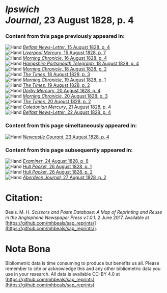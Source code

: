 # *Ipswich Journal*, 23 August 1828, p. 4  
  
### Content from this page previously appeared in:  
![Hand](http://scissorsandpaste.net/wp-content/uploads/2017/06/smallhandpointer.png) [*Belfast News-Letter*, 15 August 1828, p. 4](https://mhbeals.github.io/sap_html/Belfast-News-Letter/Belfast-News-Letter-15-August-1828-p-4)  
![Hand](http://scissorsandpaste.net/wp-content/uploads/2017/06/smallhandpointer.png) [*Liverpool Mercury*, 15 August 1828, p. 7](https://mhbeals.github.io/sap_html/Liverpool-Mercury/Liverpool-Mercury-15-August-1828-p-7)  
![Hand](http://scissorsandpaste.net/wp-content/uploads/2017/06/smallhandpointer.png) [*Morning Chronicle*, 16 August 1828, p. 4](https://mhbeals.github.io/sap_html/Morning-Chronicle/Morning-Chronicle-16-August-1828-p-4)  
![Hand](http://scissorsandpaste.net/wp-content/uploads/2017/06/smallhandpointer.png) [*Hampshire Portsmouth Telegraph*, 18 August 1828, p. 4](https://mhbeals.github.io/sap_html/Hampshire-Portsmouth-Telegraph/Hampshire-Portsmouth-Telegraph-18-August-1828-p-4)  
![Hand](http://scissorsandpaste.net/wp-content/uploads/2017/06/smallhandpointer.png) [*Morning Chronicle*, 18 August 1828, p. 2](https://mhbeals.github.io/sap_html/Morning-Chronicle/Morning-Chronicle-18-August-1828-p-2)  
![Hand](http://scissorsandpaste.net/wp-content/uploads/2017/06/smallhandpointer.png) [*The Times*, 18 August 1828, p. 3](https://mhbeals.github.io/sap_html/The-Times/The-Times-18-August-1828-p-3)  
![Hand](http://scissorsandpaste.net/wp-content/uploads/2017/06/smallhandpointer.png) [*Morning Chronicle*, 19 August 1828, p. 1](https://mhbeals.github.io/sap_html/Morning-Chronicle/Morning-Chronicle-19-August-1828-p-1)  
![Hand](http://scissorsandpaste.net/wp-content/uploads/2017/06/smallhandpointer.png) [*The Times*, 19 August 1828, p. 2](https://mhbeals.github.io/sap_html/The-Times/The-Times-19-August-1828-p-2)  
![Hand](http://scissorsandpaste.net/wp-content/uploads/2017/06/smallhandpointer.png) [*Derby Mercury*, 20 August 1828, p. 4](https://mhbeals.github.io/sap_html/Derby-Mercury/Derby-Mercury-20-August-1828-p-4)  
![Hand](http://scissorsandpaste.net/wp-content/uploads/2017/06/smallhandpointer.png) [*Morning Chronicle*, 20 August 1828, p. 3](https://mhbeals.github.io/sap_html/Morning-Chronicle/Morning-Chronicle-20-August-1828-p-3)  
![Hand](http://scissorsandpaste.net/wp-content/uploads/2017/06/smallhandpointer.png) [*The Times*, 20 August 1828, p. 2](https://mhbeals.github.io/sap_html/The-Times/The-Times-20-August-1828-p-2)  
![Hand](http://scissorsandpaste.net/wp-content/uploads/2017/06/smallhandpointer.png) [*Caledonian Mercury*, 21 August 1828, p. 4](https://mhbeals.github.io/sap_html/Caledonian-Mercury/Caledonian-Mercury-21-August-1828-p-4)  
![Hand](http://scissorsandpaste.net/wp-content/uploads/2017/06/smallhandpointer.png) [*Belfast News-Letter*, 22 August 1828, p. 4](https://mhbeals.github.io/sap_html/Belfast-News-Letter/Belfast-News-Letter-22-August-1828-p-4)  
  
### Content from this page simeltaneously appeared in:  
![Hand](http://scissorsandpaste.net/wp-content/uploads/2017/06/smallhandpointer.png) [*Newcastle Courant*, 23 August 1828, p. 4](https://mhbeals.github.io/sap_html/Newcastle-Courant/Newcastle-Courant-23-August-1828-p-4)  
  
### Content from this page subsequently appeared in:  
![Hand](http://scissorsandpaste.net/wp-content/uploads/2017/06/smallhandpointer.png) [*Examiner*, 24 August 1828, p. 8](https://mhbeals.github.io/sap_html/Examiner/Examiner-24-August-1828-p-8)  
![Hand](http://scissorsandpaste.net/wp-content/uploads/2017/06/smallhandpointer.png) [*Hull Packet*, 26 August 1828, p. 1](https://mhbeals.github.io/sap_html/Hull-Packet/Hull-Packet-26-August-1828-p-1)  
![Hand](http://scissorsandpaste.net/wp-content/uploads/2017/06/smallhandpointer.png) [*Hull Packet*, 26 August 1828, p. 2](https://mhbeals.github.io/sap_html/Hull-Packet/Hull-Packet-26-August-1828-p-2)  
![Hand](http://scissorsandpaste.net/wp-content/uploads/2017/06/smallhandpointer.png) [*Aberdeen Journal*, 27 August 1828, p. 2](https://mhbeals.github.io/sap_html/Aberdeen-Journal/Aberdeen-Journal-27-August-1828-p-2)  


# Citation: 

Beals. M. H. *Scissors and Paste Database: A Map of Reprinting and Reuse in the Anglophone Newspaper Press v.1.0.1.* 2 June 2017. Available at [https://github.com/mhbeals/sap_reprints/](https://github.com/mhbeals/sap_reprints/). 

# Nota Bona

Bibliometric data is time consuming to produce but benefits us all. Please remember to cite or acknowledge this and any other bibliometric data you use in your research. All data is available CC-BY 4.0 at [https://github.com/mhbeals/sap_reprints](https://github.com/mhbeals/sap_reprints)